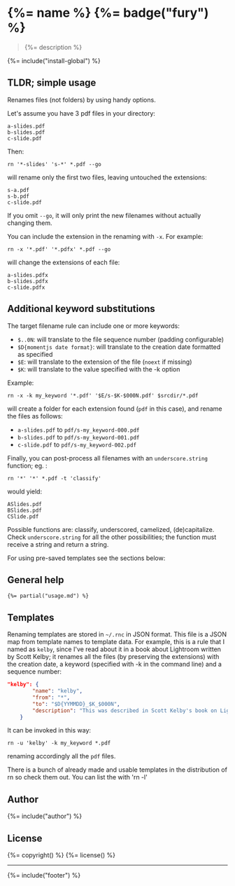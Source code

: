 # {%= name %} {%= badge("fury") %}

> {%= description %}

{%= include("install-global") %}

## TLDR; simple usage

Renames files (not folders) by using handy options.

Let's assume you have 3 pdf files in your directory: 

    a-slides.pdf 
    b-slides.pdf
    c-slide.pdf 

Then:

    rn '*-slides' 's-*' *.pdf --go

will rename only the first two files, leaving untouched the extensions:

    s-a.pdf 
    s-b.pdf
    c-slide.pdf

If you omit `--go`, it will only print the new filenames without actually changing them.

You can include the extension in the renaming with `-x`. For example:

    rn -x '*.pdf' '*.pdfx' *.pdf --go

will change the extensions of each file:

    a-slides.pdfx 
    b-slides.pdfx
    c-slide.pdfx

## Additional keyword substitutions

The target filename rule can include one or more keywords:

* `$..0N`: will translate to the file sequence number (padding configurable)
* `$D{momentjs date format}`: will translate to the creation date formatted as specified
* `$E`: will translate to the extension of the file (`noext` if missing)
* `$K`: will translate to the value specified with the -k option

Example:

    rn -x -k my_keyword '*.pdf' '$E/s-$K-$000N.pdf' $srcdir/*.pdf

will create a folder for each extension found (`pdf` in this case), and rename the files as follows:

* `a-slides.pdf` to `pdf/s-my_keyword-000.pdf`
* `b-slides.pdf` to `pdf/s-my_keyword-001.pdf`
* `c-slide.pdf` to `pdf/s-my_keyword-002.pdf`

Finally, you can post-process all filenames with an `underscore.string` function; eg. :

    rn '*' '*' *.pdf -t 'classify'

would yield:

    ASlides.pdf
    BSlides.pdf
    CSlide.pdf

Possible functions are: classify, underscored, camelized, (de)capitalize. Check `underscore.string` for all the other possibilities; the function must receive a string and return a string.

For using pre-saved templates see the sections below:

## General help 

```
{%= partial("usage.md") %}
```


## Templates

Renaming templates are stored in `~/.rnc` in JSON format. This file is a JSON map from template names to template data. For example, this is a rule that I named as `kelby`, since I've read about it in a book about Lightroom written by Scott Kelby; it renames all the files (by preserving the extensions) with the creation date, a keyword (specified with -k in the command line) and a sequence number:

```json
"kelby": {
        "name": "kelby",
        "from": "*",
        "to": "$D{YYMMDD}_$K_$000N",
        "description": "This was described in Scott Kelby's book on Lightroom"
    }
```

It can be invoked in this way:

    rn -u 'kelby' -k my_keyword *.pdf

renaming accordingly all the `pdf` files.

There is a bunch of already made and usable templates in the distribution of rn so check them out. You can list the with 'rn -l'


## Author
{%= include("author") %}

## License
{%= copyright() %}
{%= license() %}

***

{%= include("footer") %}
